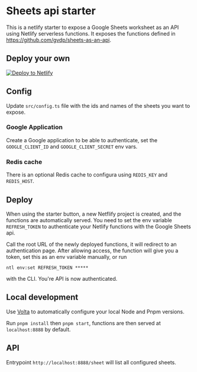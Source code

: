 # Sheets api starter

This is a netlify starter to expose a Google Sheets worksheet as an API using Netlify serverless functions. It exposes the functions defined in https://github.com/gvdp/sheets-as-an-api.

## Deploy your own

[![Deploy to Netlify](https://www.netlify.com/img/deploy/button.svg)](https://app.netlify.com/start/deploy?repository=https://github.com/gvdp/sheets-api-starter)

## Config

Update `src/config.ts` file with the ids and names of the sheets you want to expose. 

### Google Application

Create a Google application to be able to authenticate, set the `GOOGLE_CLIENT_ID` and `GOOGLE_CLIENT_SECRET` env vars.

<!-- todo: expand on this explanation -->

### Redis cache

There is an optional Redis cache to configura using `REDIS_KEY` and `REDIS_HOST`.

<!-- todo: expand on this explanation -->

## Deploy

When using the starter button, a new Netflify project is created, and the functions are automatically served. You need to set the env variable `REFRESH_TOKEN` to authenticate your Netlify functions with the Google Sheets api.

Call the root URL of the newly deployed functions, it will redirect to an authentication page. After allowing access, the function will give you a token, set this as an env variable manually, or run 

```
ntl env:set REFRESH_TOKEN *****
```

with the CLI. You're API is now authenticated.

## Local development

Use [Volta](https://volta.sh) to automatically configure your local Node and Pnpm versions.


Run `pnpm install` then `pnpm start`, functions are then served at `localhost:8888` by default.


## API

Entrypoint `http://localhost:8888/sheet` will list all configured sheets.

<!-- todo: list other endpoints -->
